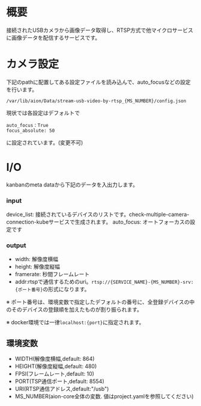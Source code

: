# 概要
接続されたUSBカメラから画像データ取得し、RTSP方式で他マイクロサービスに画像データを配信するサービスです。

# カメラ設定
下記のpathに配置してある設定ファイルを読み込んで、auto_focusなどの設定を行います。

`/var/lib/aion/Data/stream-usb-video-by-rtsp_{MS_NUMBER}/config.json`

現状では各設定はデフォルトで
```
auto_focus：True
focus_absolute: 50
```
に設定されています。(変更不可)

# I/O
kanbanのmeta dataから下記のデータを入出力します。
### input
device_list: 接続されているデバイスのリストです。check-multiple-camera-connection-kubeサービスで生成されます。
auto_focus: オートフォーカスの設定です

### output
- width: 解像度横幅 
- height: 解像度縦幅 
- framerate: 秒間フレームレート
- addr:rtspで通信するためのuri。`rtsp://{SERVICE_NAME}-{MS_NUMBER}-srv:{ポート番号}`の形式になります。

※ ポート番号は、環境変数で指定したデフォルトの番号に、全登録デバイスの中のそのデバイスの登録順を加えたものが割り振られます。

※ docker環境では一律`localhost:{port}`に指定されます。


## 環境変数
- WIDTH(解像度横幅,default: 864)
- HEIGHT(解像度縦幅,default: 480)
- FPSI(フレームレート,default: 10)
- PORT(TSP通信ポート,default: 8554)
- URI(RTSP通信アドレス,default:"/usb")
- MS_NUMBER(aion-core全体の変数. 値はproject.yamlを参照してください)